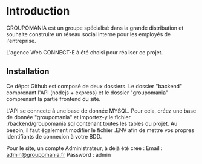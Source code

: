 # Introduction

GROUPOMANIA est un groupe spécialisé dans la grande distribution et souhaite construire un réseau social interne pour les employés de l'entreprise.

L'agence Web CONNECT-E à été choisi pour réaliser ce projet.



## Installation

Ce dépot Github est composé de deux dossiers. Le dossier "backend" comprenant l'API (nodejs + express) et le dossier "groupomania" comprenant la partie frontend du site.

L'API se connecte à une base de donnée MYSQL. Pour cela, créez une base de donnée "groupomania" et importez-y le fichier ./backend/groupomania.sql contenant toutes les tables du projet.
Au besoin, il faut également modifier le fichier .ENV afin de mettre vos propres identifiants de connexion à votre BDD.

Pour le site, un compte Administrateur, à déjà été crée :
Email : admin@groupomania.fr
Password : admin


